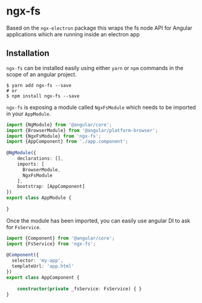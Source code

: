 # ngx-fs

Based on the `ngx-electron` package this wraps the fs node API for Angular applications which are running inside an electron app

## Installation

`ngx-fs` can be installed easily using either `yarn` or `npm` commands in the scope of an angular project.

```
$ yarn add ngx-fs --save
# or
$ npm install ngx-fs --save
```

`ngx-fs` is exposing a module called `NgxFsModule` which needs to be imported in your `AppModule`.

``` typescript
import {NgModule} from '@angular/core';
import {BrowserModule} from '@angular/platform-browser';
import {NgxFsModule} from 'ngx-fs';
import {AppComponent} from './app.component';
 
@NgModule({
    declarations: [],
    imports: [
      BrowserModule,
      NgxFsModule
    ],
    bootstrap: [AppComponent]
})
export class AppModule {
 
}
```

Once the module has been imported, you can easily use angular DI to ask for `FsService`.

``` typescript
import {Component} from '@angular/core';
import {FsService} from 'ngx-fs';
 
@Component({
  selector: 'my-app',
  templateUrl: 'app.html'
})
export class AppComponent {
 
    constructor(private _fsService: FsService) { }
}
```
